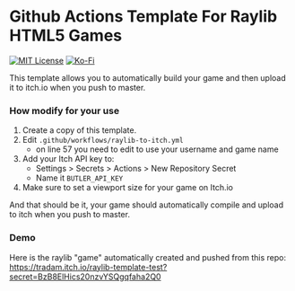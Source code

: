 # Github Actions Template For Raylib HTML5 Games

[![MIT License](https://img.shields.io/github/license/realtradam/raylib-template)](https://github.com/realtradam/raylib-template/blob/master/LICENSE)
[![Ko-Fi](https://img.shields.io/static/v1?message=Buy%20me%20a%20coffee&logo=kofi&labelColor=ff5e5b&color=434B57&logoColor=white&label=%20)](https://ko-fi.com/tradam)

This template allows you to automatically build your game and then upload it to itch.io when you push to master.

### How modify for your use
1. Create a copy of this template.
2. Edit `.github/workflows/raylib-to-itch.yml`
    - on line 57 you need to edit to use your username and game name 
3. Add your Itch API key to:
    - Settings > Secrets > Actions > New Repository Secret
    - Name it `BUTLER_API_KEY`
4. Make sure to set a viewport size for your game on Itch.io

And that should be it, your game should automatically compile and upload to itch when you push to master.

### Demo

Here is the raylib "game" automatically created and pushed from this repo: https://tradam.itch.io/raylib-template-test?secret=BzB8ElHics20nzvYSQgqfaha2Q0
